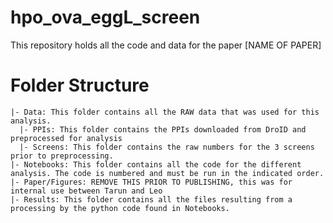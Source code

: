 # hpo_ova_eggL_screen
This repository holds all the code and data for the paper [NAME OF PAPER]

# Folder Structure

```
|- Data: This folder contains all the RAW data that was used for this analysis. 
  |- PPIs: This folder contains the PPIs downloaded from DroID and preprocessed for analysis
  |- Screens: This folder contains the raw numbers for the 3 screens prior to preprocessing.
|- Notebooks: This folder contains all the code for the different analysis. The code is numbered and must be run in the indicated order. 
|- Paper/Figures: REMOVE THIS PRIOR TO PUBLISHING, this was for internal use between Tarun and Leo
|- Results: This folder contains all the files resulting from a processing by the python code found in Notebooks.
```
